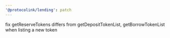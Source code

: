```yaml
---
'@protocolink/lending': patch
---
```


fix getReserveTokens differs from getDepositTokenList, getBorrowTokenList when listing a new token

